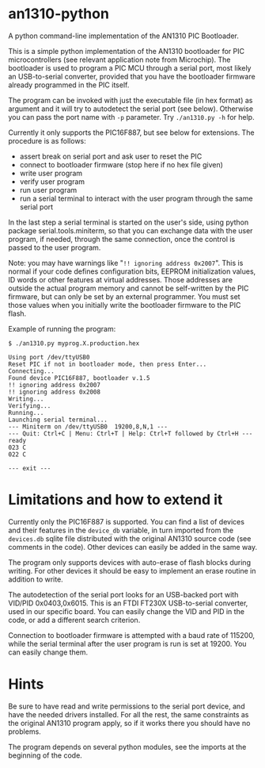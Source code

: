 # an1310-python
A python command-line implementation of the AN1310 PIC Bootloader.

This is a simple python implementation of the AN1310 bootloader for PIC microcontrollers (see relevant application note from Microchip). The bootloader is used to program a PIC MCU through a serial port, most likely an USB-to-serial converter, provided that you have the bootloader firmware already programmed in the PIC itself.

The program can be invoked with just the executable file (in hex format) as argument and it will try to autodetect the serial port (see below). Otherwise you can pass the port name with `-p` parameter. Try `./an1310.py -h` for help.

Currently it only supports the PIC16F887, but see below for extensions. The procedure is as follows:
- assert break on serial port and ask user to reset the PIC
- connect to bootloader firmware (stop here if no hex file given)
- write user program
- verify user program
- run user program
- run a serial terminal to interact with the user program through the same serial port

In the last step a serial terminal is started on the user's side, using python package serial.tools.miniterm, so that you can exchange data with the user program, if needed, through the same connection, once the control is passed to the user program.

Note: you may have warnings like "`!! ignoring address 0x2007`". This is normal if your code defines configuration bits, EEPROM initialization values, ID words or other features at virtual addresses. Those addresses are outside the actual program memory and cannot be self-written by the PIC firmware, but can only be set by an external programmer. You must set those values when you initially write the bootloader firmware to the PIC flash.

Example of running the program:
```
$ ./an1310.py myprog.X.production.hex

Using port /dev/ttyUSB0
Reset PIC if not in bootloader mode, then press Enter...
Connecting...
Found device PIC16F887, bootloader v.1.5
!! ignoring address 0x2007
!! ignoring address 0x2008
Writing...
Verifying...
Running...
Launching serial terminal...
--- Miniterm on /dev/ttyUSB0  19200,8,N,1 ---
--- Quit: Ctrl+C | Menu: Ctrl+T | Help: Ctrl+T followed by Ctrl+H ---
ready
023 C
022 C

--- exit ---
```

Limitations and how to extend it
================================

Currently only the PIC16F887 is supported. You can find a list of devices and their features in the `device_db` variable, in turn imported from the `devices.db` sqlite file distributed with the original AN1310 source code (see comments in the code). Other devices can easily be added in the same way.

The program only supports devices with auto-erase of flash blocks during writing. For other devices it should be easy to implement an erase routine in addition to write.

The autodetection of the serial port looks for an USB-backed port with VID/PID 0x0403,0x6015. This is an FTDI FT230X USB-to-serial converter, used in our specific board. You can easily change the VID and PID in the code, or add a different search criterion.

Connection to bootloader firmware is attempted with a baud rate of 115200, while the serial terminal after the user program is run is set at 19200. You can easily change them.

Hints
=====

Be sure to have read and write permissions to the serial port device, and have the needed drivers installed. For all the rest, the same constraints as the original AN1310 program apply, so if it works there you should have no problems. 

The program depends on several python modules, see the imports at the beginning of the code.
